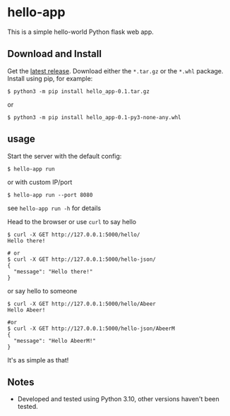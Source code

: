 
# hello-app
This is a simple hello-world Python flask web app.

## Download and Install
Get the [latest release](https://github.com/abeermmukhemir/test-github-actions/releases). Download either the `*.tar.gz` or the `*.whl` package.
Install using pip, for example:
```shell
$ python3 -m pip install hello_app-0.1.tar.gz
```
or
```shell
$ python3 -m pip install hello_app-0.1-py3-none-any.whl
```

## usage
Start the server with the default config:

```shell
$ hello-app run
```
or with custom IP/port
```shell
$ hello-app run --port 8080
```
see `hello-app run -h` for details

Head to the browser or use `curl` to say hello
```shell
$ curl -X GET http://127.0.0.1:5000/hello/
Hello there!

# or
$ curl -X GET http://127.0.0.1:5000/hello-json/
{
  "message": "Hello there!"
}
```
or say hello to someone
```shell
$ curl -X GET http://127.0.0.1:5000/hello/Abeer
Hello Abeer!

#or
$ curl -X GET http://127.0.0.1:5000/hello-json/AbeerM
{
  "message": "Hello AbeerM!"
}
```
It's as simple as that!

## Notes
- Developed and tested using Python 3.10, other versions haven't been tested.